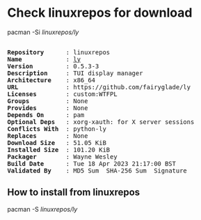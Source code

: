 # Check linuxrepos for download

pacman -Si *linuxrepos/ly*

<div class="highlight"><pre class="highlight"><text>
<b>Repository</b>      : linuxrepos
<b>Name</b>            : <a href="../../x86_64/ly-0.5.3-3-x86_64.pkg.tar.zst">ly</a>
<b>Version</b>         : 0.5.3-3
<b>Description</b>     : TUI display manager
<b>Architecture</b>    : x86_64
<b>URL</b>             : https://github.com/fairyglade/ly
<b>Licenses</b>        : custom:WTFPL
<b>Groups</b>          : None
<b>Provides</b>        : None
<b>Depends On</b>      : pam
<b>Optional Deps</b>   : xorg-xauth: for X server sessions
<b>Conflicts With</b>  : python-ly
<b>Replaces</b>        : None
<b>Download Size</b>   : 51.05 KiB
<b>Installed Size</b>  : 101.20 KiB
<b>Packager</b>        : Wayne Wesley <wayne6324@gmail.com>
<b>Build Date</b>      : Tue 18 Apr 2023 21:17:00 BST
<b>Validated By</b>    : MD5 Sum  SHA-256 Sum  Signature
</text></pre></div>

## How to install from linuxrepos

pacman -S *linuxrepos/ly*

